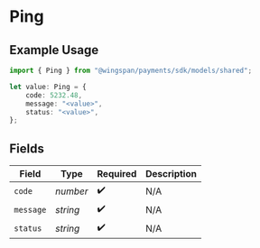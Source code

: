# Ping

## Example Usage

```typescript
import { Ping } from "@wingspan/payments/sdk/models/shared";

let value: Ping = {
    code: 5232.48,
    message: "<value>",
    status: "<value>",
};
```

## Fields

| Field              | Type               | Required           | Description        |
| ------------------ | ------------------ | ------------------ | ------------------ |
| `code`             | *number*           | :heavy_check_mark: | N/A                |
| `message`          | *string*           | :heavy_check_mark: | N/A                |
| `status`           | *string*           | :heavy_check_mark: | N/A                |